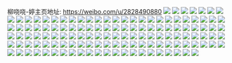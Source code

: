 柳哓哓-婷主页地址: https://weibo.com/u/2828490880 
![](https://wx4.sinaimg.cn/mw2000/a8975880gy1h929qzuj3sj22bz31u1ky.jpg) 
![](https://wx4.sinaimg.cn/mw2000/a8975880gy1h929r1bofmj233z2aahdt.jpg) 
![](https://wx4.sinaimg.cn/mw2000/a8975880gy1h929qy0t45j22bz33bkjl.jpg) 
![](https://wx4.sinaimg.cn/mw2000/a8975880gy1h929r39ijsj223m2sthdu.jpg) 
![](https://wx4.sinaimg.cn/mw2000/a8975880gy1h90uhevi4bj22c0340npf.jpg) 
![](https://wx4.sinaimg.cn/mw2000/a8975880gy1h90uhit4p7j233z2cub2c.jpg) 
![](https://wx4.sinaimg.cn/mw2000/a8975880gy1h90uhpo448j22c0340e85.jpg) 
![](https://wx4.sinaimg.cn/mw2000/a8975880gy1h90uhstwt0j22bz34xqv7.jpg) 
![](https://wx4.sinaimg.cn/mw2000/a8975880gy1h90uh5wigrj22c0340e85.jpg) 
![](https://wx4.sinaimg.cn/mw2000/a8975880gy1h90uhxw6cgj22bz34bhdx.jpg) 
![](https://wx4.sinaimg.cn/mw2000/a8975880gy1h8rslyzm81j20zt1bpqp2.jpg) 
![](https://wx4.sinaimg.cn/mw2000/a8975880gy1h8rslxnkd1j20uk36l4qq.jpg) 
![](https://wx4.sinaimg.cn/mw2000/a8975880gy1h8rslqkp7sj215o3344qr.jpg) 
![](https://wx4.sinaimg.cn/mw2000/a8975880ly1h8gglll3k0j224836c7wi.jpg) 
![](https://wx4.sinaimg.cn/mw2000/a8975880ly1h8gglmw8ruj224836cnpd.jpg) 
![](https://wx4.sinaimg.cn/mw2000/a8975880ly1h8gglovkxdj224836cu0x.jpg) 
![](https://wx4.sinaimg.cn/mw2000/a8975880ly1h8gglq36s5j224736cu0x.jpg) 
![](https://wx4.sinaimg.cn/mw2000/a8975880ly1h8ggljlxh4j224336ckjl.jpg) 
![](https://wx4.sinaimg.cn/mw2000/a8975880ly1h8gglrrl1nj224836c7wj.jpg) 
![](https://wx4.sinaimg.cn/mw2000/a8975880ly1h83k9l3k8vj22bz340npd.jpg) 
![](https://wx4.sinaimg.cn/mw2000/a8975880ly1h83k9mwxfvj233z2coqv6.jpg) 
![](https://wx4.sinaimg.cn/mw2000/a8975880ly1h83k9jamhfj233z2dnu0y.jpg) 
![](https://wx4.sinaimg.cn/mw2000/a8975880ly1h83k9ok0kij22ou1zk1ky.jpg) 
![](https://wx4.sinaimg.cn/mw2000/a8975880ly1h7ueeko8bzj234022o4qq.jpg) 
![](https://wx4.sinaimg.cn/mw2000/a8975880ly1h7ueebzgkgj20zu0qoqq3.jpg) 
![](https://wx4.sinaimg.cn/mw2000/a8975880ly1h7ueeos1adj233z2bz7wi.jpg) 
![](https://wx4.sinaimg.cn/mw2000/a8975880ly1h7ueeizq5hj236c248npd.jpg) 
![](https://wx4.sinaimg.cn/mw2000/a8975880ly1h7ueefdpxij20zu0qzkjj.jpg) 
![](https://wx4.sinaimg.cn/mw2000/a8975880ly1h7ueemerhxj22362s81ky.jpg) 
![](https://wx4.sinaimg.cn/mw2000/a8975880gy1h7qyb5ahsfj223e36ce83.jpg) 
![](https://wx4.sinaimg.cn/mw2000/a8975880gy1h7qyaw9ih6j222z36c7wi.jpg) 
![](https://wx4.sinaimg.cn/mw2000/a8975880gy1h7qyb8k5maj223436cx6p.jpg) 
![](https://wx4.sinaimg.cn/mw2000/a8975880gy1h7qybjpcptj223k36c1l0.jpg) 
![](https://wx4.sinaimg.cn/mw2000/a8975880ly1h7ays2lwsbj22dc2dcu10.jpg) 
![](https://wx4.sinaimg.cn/mw2000/a8975880ly1h7ays7s6kzj22dr36anpf.jpg) 
![](https://wx4.sinaimg.cn/mw2000/a8975880ly1h7aysh5cc3j21o0280n91.jpg) 
![](https://wx4.sinaimg.cn/mw2000/a8975880ly1h7aysfmiraj21o02804qq.jpg) 
![](https://wx4.sinaimg.cn/mw2000/a8975880ly1h75yc4fbmkj22bz3401al.jpg) 
![](https://wx4.sinaimg.cn/mw2000/a8975880ly1h75ybnrtthj225k2vgk8v.jpg) 
![](https://wx4.sinaimg.cn/mw2000/a8975880ly1h75yby6u48j22c0340gxv.jpg) 
![](https://wx4.sinaimg.cn/mw2000/a8975880ly1h75ybwd859j22bz340kjm.jpg) 
![](https://wx4.sinaimg.cn/mw2000/a8975880ly1h75ybbomd2j20zt1binbw.jpg) 
![](https://wx4.sinaimg.cn/mw2000/a8975880ly1h75ybtdjorj21w72i6nfd.jpg) 
![](https://wx4.sinaimg.cn/mw2000/a8975880ly1h75yc2xl90j22bz3401kx.jpg) 
![](https://wx4.sinaimg.cn/mw2000/a8975880ly1h75ybzgnbgj22322s57wi.jpg) 
![](https://wx4.sinaimg.cn/mw2000/a8975880ly1h75yc1dnpij21pq2ab1ky.jpg) 
![](https://wx4.sinaimg.cn/mw2000/a8975880ly1h6r98a5188j22by34l4qr.jpg) 
![](https://wx4.sinaimg.cn/mw2000/a8975880ly1h6r98bmn20j22bz33aaqd.jpg) 
![](https://wx4.sinaimg.cn/mw2000/a8975880ly1h6r98d0jcuj223v1kl0vy.jpg) 
![](https://wx4.sinaimg.cn/mw2000/a8975880ly1h6r98ex8qdj22bz335x6p.jpg) 
![](https://wx4.sinaimg.cn/mw2000/a8975880ly1h6r986ucxtj21z62mgx6q.jpg) 
![](https://wx4.sinaimg.cn/mw2000/a8975880ly1h6lhbq0ke9j234022okjm.jpg) 
![](https://wx4.sinaimg.cn/mw2000/a8975880ly1h6lhbv29maj224836cqv6.jpg) 
![](https://wx4.sinaimg.cn/mw2000/a8975880ly1h6lhbe6yi7j224836cn1f.jpg) 
![](https://wx4.sinaimg.cn/mw2000/a8975880ly1h6lhbjqti6j224836cx6q.jpg) 
![](https://wx4.sinaimg.cn/mw2000/a8975880ly1h6ax9h2mhtj22c0340b2a.jpg) 
![](https://wx4.sinaimg.cn/mw2000/a8975880ly1h6ax9mv7g6j21rg2cm4qp.jpg) 
![](https://wx4.sinaimg.cn/mw2000/a8975880ly1h6ax9r6oe7j21nc2747wj.jpg) 
![](https://wx4.sinaimg.cn/mw2000/a8975880ly1h6ax8wnm5nj20zn1b9q9l.jpg) 
![](https://wx4.sinaimg.cn/mw2000/a8975880ly1h67kiz6ukej23402c07wi.jpg) 
![](https://wx4.sinaimg.cn/mw2000/a8975880ly1h643zc7rdpj215o272e81.jpg) 
![](https://wx4.sinaimg.cn/mw2000/a8975880ly1h643zfs35xj234033yu10.jpg) 
![](https://wx4.sinaimg.cn/mw2000/a8975880ly1h643zh8su4j23341qojwg.jpg) 
![](https://wx4.sinaimg.cn/mw2000/a8975880ly1h643zi09pnj213g1v51j9.jpg) 
![](https://wx4.sinaimg.cn/mw2000/a8975880ly1h62zmr8z6gj23402c0b2b.jpg) 
![](https://wx4.sinaimg.cn/mw2000/a8975880ly1h62zmsjkn4j22c0340e82.jpg) 
![](https://wx4.sinaimg.cn/mw2000/a8975880ly1h62zmnvoncj22c033e7gl.jpg) 
![](https://wx4.sinaimg.cn/mw2000/a8975880ly1h62zmua1b2j22aj340k3r.jpg) 
![](https://wx4.sinaimg.cn/mw2000/a8975880ly1h5x2xq88ccj22c035me82.jpg) 
![](https://wx4.sinaimg.cn/mw2000/a8975880ly1h5x2xmbqa1j223u2t4npe.jpg) 
![](https://wx4.sinaimg.cn/mw2000/a8975880ly1h5x2xoiidpj22c033au0z.jpg) 
![](https://wx4.sinaimg.cn/mw2000/a8975880ly1h5x2xts00tj22c0340kgx.jpg) 
![](https://wx4.sinaimg.cn/mw2000/a8975880ly1h5x2xkhzb4j20zk1beafj.jpg) 
![](https://wx4.sinaimg.cn/mw2000/a8975880ly1h5x2xrtfaaj21ub2gfx6p.jpg) 
![](https://wx4.sinaimg.cn/mw2000/a8975880ly1h5rgs8ky72j222o340npd.jpg) 
![](https://wx4.sinaimg.cn/mw2000/a8975880ly1h5rgsnl7o1j222o340x6p.jpg) 
![](https://wx4.sinaimg.cn/mw2000/a8975880ly1h5rgsddjgfj222o3404qq.jpg) 
![](https://wx4.sinaimg.cn/mw2000/a8975880ly1h5rgshvsopj222o340x6p.jpg) 
![](https://wx4.sinaimg.cn/mw2000/a8975880ly1h5o6d9pwt7j23402c01l0.jpg) 
![](https://wx4.sinaimg.cn/mw2000/a8975880ly1h5o6day28wj23402c0kjm.jpg) 
![](https://wx4.sinaimg.cn/mw2000/a8975880ly1h5o6dctnyyj21o0280e82.jpg) 
![](https://wx4.sinaimg.cn/mw2000/a8975880ly1h5o6dfbynzj22c0340e82.jpg) 
![](https://wx4.sinaimg.cn/mw2000/a8975880ly1h5o6djbbjbj22c0340npg.jpg) 
![](https://wx4.sinaimg.cn/mw2000/a8975880ly1h5o6dkiv77j228d2z6npe.jpg) 
![](https://wx4.sinaimg.cn/mw2000/a8975880ly1h5lv573531j20zo1b8dxa.jpg) 
![](https://wx4.sinaimg.cn/mw2000/a8975880ly1h5lv591semj22c033me82.jpg) 
![](https://wx4.sinaimg.cn/mw2000/a8975880ly1h5lv5besdcj22c033mhdu.jpg) 
![](https://wx4.sinaimg.cn/mw2000/a8975880ly1h5lv56m36cj22c0340e82.jpg) 
![](https://wx4.sinaimg.cn/mw2000/a8975880ly1h5jg8wd7wuj227z1nznpd.jpg) 
![](https://wx4.sinaimg.cn/mw2000/a8975880ly1h5jg9230ccj22801o0npd.jpg) 
![](https://wx4.sinaimg.cn/mw2000/a8975880ly1h5jg90qpffj229u1nhqv5.jpg) 
![](https://wx4.sinaimg.cn/mw2000/a8975880ly1h5jg8z76bzj234024ce83.jpg) 
![](https://wx4.sinaimg.cn/mw2000/a8975880gy1h5cczom7huj222o340npe.jpg) 
![](https://wx4.sinaimg.cn/mw2000/a8975880gy1h5cczvkf3xj222o340e82.jpg) 
![](https://wx4.sinaimg.cn/mw2000/a8975880gy1h5ccz8pjj8j222o340e82.jpg) 
![](https://wx4.sinaimg.cn/mw2000/a8975880gy1h5cczg38a9j222o340e82.jpg) 
![](https://wx4.sinaimg.cn/mw2000/a8975880gy1h5ccyuotdyj222o340qv6.jpg) 
![](https://wx4.sinaimg.cn/mw2000/a8975880gy1h5ccz1db0tj222o3407wi.jpg) 
![](https://wx4.sinaimg.cn/mw2000/a8975880ly1h4yh9gkuukj22c0340u0y.jpg) 
![](https://wx4.sinaimg.cn/mw2000/a8975880ly1h4yh9vodehj22c0340x6r.jpg) 
![](https://wx4.sinaimg.cn/mw2000/a8975880ly1h4yhcbxatfj22c0332b2c.jpg) 
![](https://wx4.sinaimg.cn/mw2000/a8975880ly1h4yhb0bktej22c0340hdw.jpg) 
![](https://wx4.sinaimg.cn/mw2000/a8975880ly1h4yhbh3lcvj22c033qkjo.jpg) 
![](https://wx4.sinaimg.cn/mw2000/a8975880ly1h4yhbwks26j22c033uqv7.jpg) 
![](https://wx4.sinaimg.cn/mw2000/a8975880ly1h4tlsqgndpj22c033unpe.jpg) 
![](https://wx4.sinaimg.cn/mw2000/a8975880ly1h4tlso6z01j22c0340npf.jpg) 
![](https://wx4.sinaimg.cn/mw2000/a8975880ly1h4tlt4ra6tj20zo1b3k25.jpg) 
![](https://wx4.sinaimg.cn/mw2000/a8975880ly1h4tlrdyt65j22c033yqv8.jpg) 
![](https://wx4.sinaimg.cn/mw2000/a8975880ly1h4tlt3qkgaj22c033yqv6.jpg) 
![](https://wx4.sinaimg.cn/mw2000/a8975880ly1h4tlsvp2lmj23402byu0y.jpg) 
![](https://wx4.sinaimg.cn/mw2000/a8975880ly1h4tlt8juwgj23402c0e82.jpg) 
![](https://wx4.sinaimg.cn/mw2000/a8975880ly1h4h7zobezoj22801o01ky.jpg) 
![](https://wx4.sinaimg.cn/mw2000/a8975880ly1h4h7zpawe8j221u2qgkjl.jpg) 
![](https://wx4.sinaimg.cn/mw2000/a8975880ly1h4h7zus510j22b5340hdu.jpg) 
![](https://wx4.sinaimg.cn/mw2000/a8975880ly1h4h7zqgj9fj224d2tthdu.jpg) 
![](https://wx4.sinaimg.cn/mw2000/a8975880ly1h4h7zn9elvj22c0340u0y.jpg) 
![](https://wx4.sinaimg.cn/mw2000/a8975880ly1h4h7ztlu1vj22bw3404qq.jpg) 
![](https://wx4.sinaimg.cn/mw2000/a8975880ly1h4h7zrxl9pj23402ceqv6.jpg) 
![](https://wx4.sinaimg.cn/mw2000/a8975880ly1h4h7zlglkpj23402cahdu.jpg) 
![](https://wx4.sinaimg.cn/mw2000/a8975880ly1h4h7zjwn4mj22qb21yhdu.jpg) 
![](https://wx4.sinaimg.cn/mw2000/a8975880ly1h4a8pe09qhj20zn1bd7wh.jpg) 
![](https://wx4.sinaimg.cn/mw2000/a8975880ly1h4a8pbcd2fj20u013y15g.jpg) 
![](https://wx4.sinaimg.cn/mw2000/a8975880ly1h4a8pab3v8j22c03407wk.jpg) 
![](https://wx4.sinaimg.cn/mw2000/a8975880ly1h4a8ptbgyxj22c0340qv8.jpg) 
![](https://wx4.sinaimg.cn/mw2000/a8975880ly1h4a8pm13p1j22a832lnpg.jpg) 
![](https://wx4.sinaimg.cn/mw2000/a8975880ly1h4a8q03nb4j22c0340kjo.jpg) 
![](https://wx4.sinaimg.cn/mw2000/a8975880ly1h45n2hbavpj21o02804qq.jpg) 
![](https://wx4.sinaimg.cn/mw2000/a8975880ly1h45n2ijmjoj21o0280e81.jpg) 
![](https://wx4.sinaimg.cn/mw2000/a8975880ly1h3svsy83itj20zn0qo7i3.jpg) 
